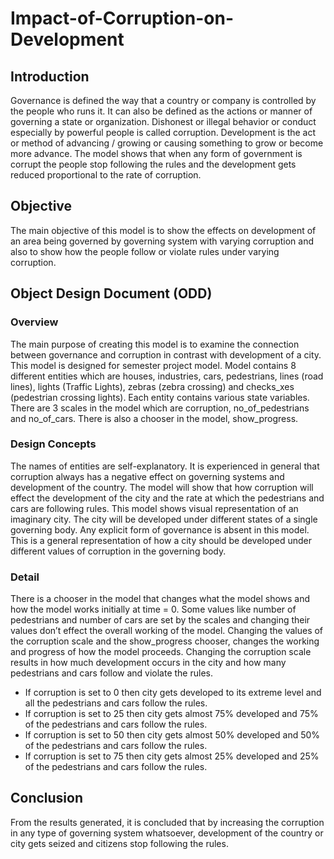 # Impact-of-Corruption-on-Development

## Introduction
Governance is defined the way that a country or company is controlled by the people who runs it. It can also be defined as the actions or manner of governing a state or organization. Dishonest or illegal behavior or conduct especially by powerful people is called corruption.
Development is the act or method of advancing / growing or causing something to grow or become more advance. The model shows that when any form of government is corrupt the people stop following the rules and the development gets reduced proportional to the rate of corruption. 


## Objective
The main objective of this model is to show the effects on development of an area being governed by governing system with varying corruption and also to show how the people follow or violate rules under varying corruption.  

## Object Design Document (ODD)

### Overview
The main purpose of creating this model is to examine the connection between governance and corruption in contrast with development of a city. This model is designed for semester project model. Model contains 8 different entities which are houses, industries, cars, pedestrians, lines (road lines), lights (Traffic Lights), zebras (zebra crossing) and checks_xes (pedestrian crossing lights). Each entity contains various state variables. There are 3 scales in the model which are corruption, no_of_pedestrians and no_of_cars. There is also a chooser in the model, show_progress.

### Design Concepts
The names of entities are self-explanatory. It is experienced in general that corruption always has a negative effect on governing systems and development of the country. The model will show that how corruption will effect the development of the city and the rate at which the pedestrians and cars are following rules. This model shows visual representation of an imaginary city. The city will be developed under different states of a single governing body. Any explicit form of governance is absent in this model. This is a general representation of how a city should be developed under different values of corruption in the governing body.

### Detail
There is a chooser in the model that changes what the model shows and how the model works initially at time = 0. Some values like number of pedestrians and number of cars are set by the scales and changing their values don’t effect the overall working of the model. Changing the values of the corruption scale and the show_progress chooser, changes the working and progress of how the model proceeds. Changing the corruption scale results in how much development occurs in the city and how many pedestrians and cars follow and violate the rules.  
- If corruption is set to 0 then city gets developed to its extreme level and all the pedestrians and cars follow the rules.
- If corruption is set to 25 then city gets almost 75% developed and 75% of the pedestrians and cars follow the rules.
- If corruption is set to 50 then city gets almost 50% developed and 50% of the pedestrians and cars follow the rules.
- If corruption is set to 75 then city gets almost 25% developed and 25% of the pedestrians and cars follow the rules.

## Conclusion
From the results generated, it is concluded that by increasing the corruption in any type of governing system whatsoever, development of the country or city gets seized and citizens stop following the rules.
